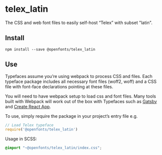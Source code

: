 
# telex_latin

The CSS and web font files to easily self-host “Telex” with subset "latin".

## Install

`npm install --save @openfonts/telex_latin`

## Use

Typefaces assume you’re using webpack to process CSS and files. Each typeface
package includes all necessary font files (woff2, woff) and a CSS file with
font-face declarations pointing at these files.

You will need to have webpack setup to load css and font files. Many tools built
with Webpack will work out of the box with Typefaces such as [Gatsby](https://github.com/gatsbyjs/gatsby)
and [Create React App](https://github.com/facebookincubator/create-react-app).

To use, simply require the package in your project’s entry file e.g.

```javascript
// Load Telex typeface
require('@openfonts/telex_latin')
```

Usage in SCSS:
```scss
@import "~@openfonts/telex_latin/index.css";
```
